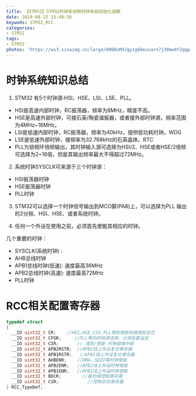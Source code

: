 ```yaml
---
title: 【STM32】STM32时钟系统和时钟系统初始化函数
date: 2019-08-15 15:49:16
keywods: STM32,RCC
categories: 
- STM32
tags: 
- STM32
photos: 'https://ws3.sinaimg.cn/large/006BuM4Jgy1g60eusarn7j30mw0f2gqp.jpg'
---
```

# 时钟系统知识总结

1. STM32 有5个时钟源:HSI、HSE、LSI、LSE、PLL。
- HSI是高速内部时钟，RC振荡器，频率为8MHz，精度不高。
- HSE是高速外部时钟，可接石英/陶瓷谐振器，或者接外部时钟源，频率范围为4MHz~16MHz。
- LSI是低速内部时钟，RC振荡器，频率为40kHz，提供低功耗时钟。WDG
- LSE是低速外部时钟，接频率为32.768kHz的石英晶体。RTC 
- PLL为锁相环倍频输出，其时钟输入源可选择为HSI/2、HSE或者HSE/2倍频可选择为2~16倍，但是其输出频率最大不得超过72MHz。

2. 系统时钟SYSCLK可来源于三个时钟源：       
- HSI振荡器时钟
- HSE振荡器时钟
- PLL时钟

3. STM32可以选择一个时钟信号输出到MCO脚(PA8)上，可以选择为PLL
  输出的2分频、HSI、HSE、或者系统时钟。

4. 任何一个外设在使用之前，必须首先使能其相应的时钟。

几个重要的时钟：

- SYSCLK(系统时钟) :
- AHB总线时钟
- APB1总线时钟(低速): 速度最高36MHz
- APB2总线时钟(高速): 速度最高72MHz
- PLL时钟

# RCC相关配置寄存器
```C
typedef struct
{
  __IO uint32_t CR;    //HSI,HSE,CSS,PLL等的使能和就绪标志位 
  __IO uint32_t CFGR;     //PLL等的时钟源选择，分频系数设定
  __IO uint32_t CIR;       // 清除/使能 时钟就绪中断
  __IO uint32_t APB2RSTR;  //APB2线上外设复位寄存器
  __IO uint32_t APB1RSTR;   //APB1线上外设复位寄存器
  __IO uint32_t AHBENR;    //DMA，SDIO等时钟使能
  __IO uint32_t APB2ENR;   //APB2线上外设时钟使能
  __IO uint32_t APB1ENR;   //APB1线上外设时钟使能
  __IO uint32_t BDCR;        //备份域控制寄存器
  __IO uint32_t CSR;           //控制状态寄存器
} RCC_TypeDef;
```

